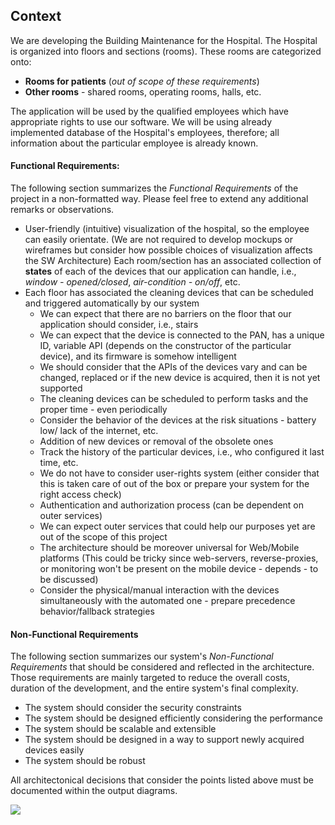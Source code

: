 ## Context

We are developing the Building Maintenance for the Hospital. The Hospital is organized into floors and sections (rooms). These rooms are categorized onto:
- **Rooms for patients** (*out of scope of these requirements*)
- **Other rooms** - shared rooms, operating rooms, halls, etc. 

The application will be used by the qualified employees which have appropriate rights to use our software. We will be using already implemented database of the Hospital's employees, therefore; all information about the particular employee is already known.

#### Functional Requirements:

The following section summarizes the *Functional Requirements* of the project in a non-formatted way. Please feel free to extend any additional remarks or observations. 

- User-friendly (intuitive) visualization of the hospital, so the employee can easily orientate. (We are not required to develop mockups or wireframes but consider how possible choices of visualization affects the SW Architecture)
Each room/section has an associated collection of **states** of each of the devices that our application can handle, i.e., *window - opened/closed*, *air-condition - on/off*, etc.
-  Each floor has associated the cleaning devices that can be scheduled and triggered automatically by our system
   -  We can expect that there are no barriers on the floor that our application should consider, i.e., stairs 
   -  We can expect that the device is connected to the PAN, has a unique ID, variable API (depends on the constructor of the particular device), and its firmware is somehow intelligent
   -  We should consider that the APIs of the devices vary and can be changed, replaced or if the new device is acquired, then it is not yet supported
   -  The cleaning devices can be scheduled to perform tasks and the proper time - even periodically
   -  Consider the behavior of the devices at the risk situations - battery low/ lack of the internet, etc.
   -  Addition of new devices or removal of the obsolete ones
   -  Track the history of the particular devices, i.e., who configured it last time, etc.
   -  We do not have to consider user-rights system (either consider that this is taken care of out of the box or prepare your system for the right access check)
   -  Authentication and authorization process (can be dependent on outer services)
   -  We can expect outer services that could help our purposes yet are out of the scope of this project
   -  The architecture should be moreover universal for Web/Mobile platforms (This could be tricky since web-servers, reverse-proxies, or monitoring won't be present on the mobile device - depends - to be discussed)
   -  Consider the physical/manual interaction with the devices simultaneously with the automated one - prepare precedence behavior/fallback strategies


#### Non-Functional Requirements

The following section summarizes our system's *Non-Functional Requirements* that should be considered and reflected in the architecture. Those requirements are mainly targeted to reduce the overall costs, duration of the development, and the entire system's final complexity.

- The system should consider the security constraints
- The system should be designed efficiently considering the performance
- The system should be scalable and extensible
- The system should be designed in a way to support newly acquired devices easily
- The system should be robust

All architectonical decisions that consider the points listed above must be documented within the output diagrams.

![](embed:hospitalBuildingMaintenanceSystemContextDiagram)